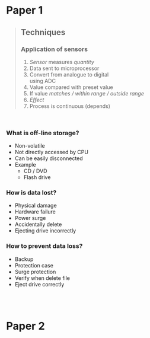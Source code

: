 # Paper 1

> ## Techniques
>
> ### Application of sensors
>
> 1. *Sensor* measures *quantity*
> 2. Data sent to microprocessor
> 3. Convert from analogue to digital \
>    using ADC
> 4. Value compared with preset value
> 5. If value *matches / within range / outside range*
> 6. *Effect*
> 7. Process is continuous (depends)

<br>

### What is off-line storage?
- Non-volatile
- Not directly accessed by CPU
- Can be easily disconnected
- Example
    - CD / DVD
    - Flash drive

### How is data lost?

- Physical damage
- Hardware failure
- Power surge
- Accidentally delete
- Ejecting drive incorrectly

### How to prevent data loss?

- Backup
- Protection case
- Surge protection
- Verify when delete file
- Eject drive correctly

<br><br>

# Paper 2
